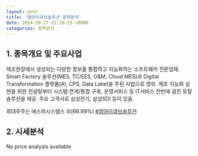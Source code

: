 ```yaml
---
layout: post
title: '엠아이큐브솔루션 종목분석'
date: 2024-10-27 21:20:23 +0900
categories: 종목분석
---
```


## 1. 종목개요 및 주요사업

제조현장에서 생성되는 다양한 정보를 통합하고 지능화하는 소프트웨어 전문업체. Smart Factory 솔루션(MES, TC/EES, O&M, Cloud MES)과 Digital Transformation 플랫폼(AI, CPS, Data Lake)을 주된 사업으로 영위. 제조 지능화 실현을 위한 컨설팅부터 시스템 연계/통합 구축, 운영서비스 등 IT서비스 전반에 걸친 토탈 솔루션을 제공. 주요 고객사로 삼성전기, 삼성SDI 등이 있음.

최대주주는 에스피시스템스 외(66.99%)
[#엠아이큐브솔루션](#)

## 2. 시세분석

No price analysis available
